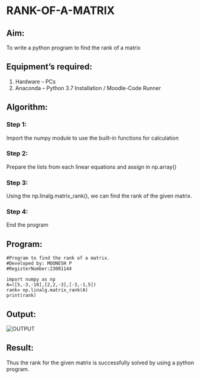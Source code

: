 # RANK-OF-A-MATRIX
## Aim:
To write a python program to find the rank of a matrix
## Equipment’s required:
1. 	Hardware – PCs
2. 	Anaconda – Python 3.7 Installation / Moodle-Code Runner
## Algorithm:
### Step 1:
Import the numpy module to use the built-in functions for calculation

### Step 2:
Prepare the lists from each linear equations and assign in np.array()

### Step 3:
Using the np.linalg.matrix_rank(), we can find the rank of the given matrix.

### Step 4:
End the program
## Program:
```
#Program to find the rank of a matrix.
#Developed by: MOONESH P
#RegisterNumber:23001144

import numpy as np
A=([5,-3,-10],[2,2,-3],[-3,-1,5])
rank= np.linalg.matrix_rank(A)
print(rank)
```
## Output:
![OUTPUT](/RANK-OF-MATRIX/rank.png)
## Result:
Thus the rank for the given matrix is successfully solved by  using a python program.

